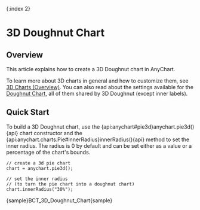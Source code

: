 {:index 2}
# 3D Doughnut Chart

## Overview

This article explains how to create a 3D Doughnut chart in AnyChart.

To learn more about 3D charts in general and how to customize them, see [3D Charts (Overview)](Overview). You can also read about the settings available for the [Doughnut Chart](../Doughnut_Chart), all of them shared by 3D Doughnut (except inner labels).

## Quick Start

To build a 3D Doughnut chart, use the {api:anychart#pie3d}anychart.pie3d(){api} chart constructor and the {api:anychart.charts.Pie#innerRadius}innerRadius(){api} method to set the inner radius. The radius is 0 by default and can be set either as a value or a percentage of the chart's bounds.

```
// create a 3d pie chart
chart = anychart.pie3d();

// set the inner radius
// (to turn the pie chart into a doughnut chart)
chart.innerRadius("30%");
```

{sample}BCT\_3D\_Doughnut\_Chart{sample}